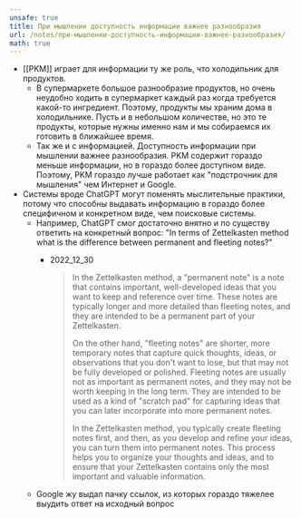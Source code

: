 ```yaml
---
unsafe: true
title: При мышлении доступность информации важнее разнообразия
url: /notes/при-мышлении-доступность-информации-важнее-разнообразия/
math: true
---
```

<p></p>
<ul>
<li>
<span class='missing-note'>[[PKM]]</span> играет для информации ту же роль, что холодильник для продуктов.<ul>
<li>В супермаркете большое разнообразие продуктов, но очень неудобно ходить в супермаркет каждый раз когда требуется какой-то ингредиент. Поэтому, продукты мы храним дома в холодильнике. Пусть и в небольшом количестве, но это те продукты, которые нужны именно нам и мы собираемся их готовить в ближайшее время.</li>
<li>Так же и с информацией. Доступность информации при мышлении важнее разнообразия. PKM содержит гораздо меньше информации, но в гораздо более доступном виде. Поэтому, PKM гораздо лучше работает как &quot;подстрочник для мышления&quot; чем Интернет и Google.</li>
</ul>
</li>
<li>
Системы вроде ChatGPT могут поменять мыслительные практики, потому что способны выдавать информацию в гораздо более специфичном и конкретном виде, чем поисковые системы.<ul>
<li>
Например, ChatGPT смог достаточно внятно и по существу ответить на конкретный вопрос: &quot;In terms of Zettelkasten method what is the difference between permanent and fleeting notes?&quot;<ul>
<li><div class='quote'><p class='quote-source'><span class='missing-note'>2022_12_30</span></p><blockquote>
<p>In the Zettelkasten method, a &quot;permanent note&quot; is a note that contains important, well-developed ideas that you want to keep and reference over time. These notes are typically longer and more detailed than fleeting notes, and they are intended to be a permanent part of your Zettelkasten.</p>
<p>On the other hand, &quot;fleeting notes&quot; are shorter, more temporary notes that capture quick thoughts, ideas, or observations that you don't want to lose, but that may not be fully developed or polished. Fleeting notes are usually not as important as permanent notes, and they may not be worth keeping in the long term. They are intended to be used as a kind of &quot;scratch pad&quot; for capturing ideas that you can later incorporate into more permanent notes.</p>
<p>In the Zettelkasten method, you typically create fleeting notes first, and then, as you develop and refine your ideas, you can turn them into permanent notes. This process helps you to organize your thoughts and ideas, and to ensure that your Zettelkasten contains only the most important and valuable information.</p>
</blockquote>
</div></li>
</ul>
</li>
<li>Google жу выдал пачку ссылок, из которых гораздо тяжелее выудить ответ на исходный вопрос</li>
</ul>
</li>
</ul>
